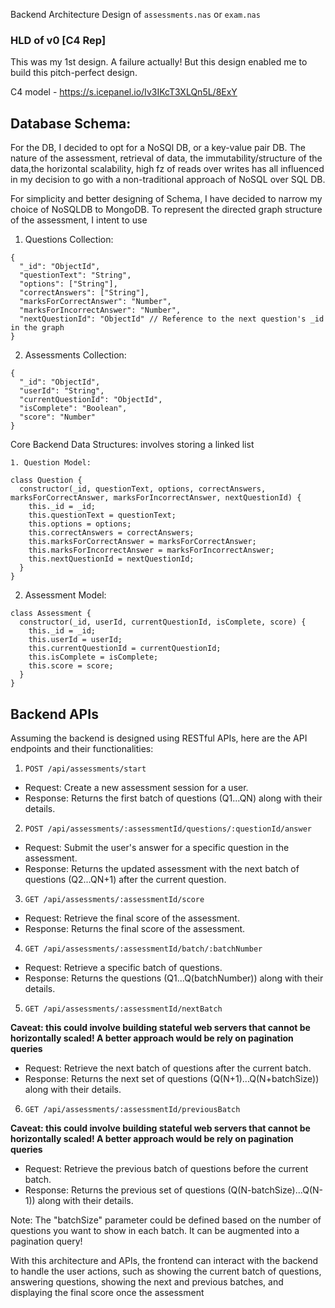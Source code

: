 Backend Architecture Design of `assessments.nas` or `exam.nas`

### HLD of v0 [C4 Rep]

This was my 1st design. A failure actually! But this design enabled me to build this pitch-perfect design.

C4 model - https://s.icepanel.io/Iv3IKcT3XLQn5L/8ExY

## Database Schema:

For the DB, I decided to opt for a NoSQl DB, or a key-value pair DB. The nature of the assessment, retrieval of data, the immutability/structure of the data,the horizontal scalability, high fz of reads over writes  has all influenced in my decision to go with a non-traditional approach of NoSQL over SQL DB. 

For simplicity and better designing of Schema, I have decided to narrow my choice of NoSQLDB to MongoDB.
To represent the directed graph structure of the assessment, I intent to use 

1. Questions Collection:
```
{
  "_id": "ObjectId",
  "questionText": "String",
  "options": ["String"],
  "correctAnswers": ["String"],
  "marksForCorrectAnswer": "Number",
  "marksForIncorrectAnswer": "Number",
  "nextQuestionId": "ObjectId" // Reference to the next question's _id in the graph
}
```
2. Assessments Collection:
```
{
  "_id": "ObjectId",
  "userId": "String",
  "currentQuestionId": "ObjectId",
  "isComplete": "Boolean",
  "score": "Number"
}
```
Core Backend Data Structures: involves storing a linked list
```
1. Question Model:

class Question {
  constructor(_id, questionText, options, correctAnswers, marksForCorrectAnswer, marksForIncorrectAnswer, nextQuestionId) {
    this._id = _id;
    this.questionText = questionText;
    this.options = options;
    this.correctAnswers = correctAnswers;
    this.marksForCorrectAnswer = marksForCorrectAnswer;
    this.marksForIncorrectAnswer = marksForIncorrectAnswer;
    this.nextQuestionId = nextQuestionId;
  }
}
```
2. Assessment Model:
```
class Assessment {
  constructor(_id, userId, currentQuestionId, isComplete, score) {
    this._id = _id;
    this.userId = userId;
    this.currentQuestionId = currentQuestionId;
    this.isComplete = isComplete;
    this.score = score;
  }
}
```

## Backend APIs

Assuming the backend is designed using RESTful APIs, here are the API endpoints and their functionalities:

1. `POST /api/assessments/start `

-   Request: Create a new assessment session for a user.
-   Response: Returns the first batch of questions (Q1...QN) along with their details.

2. `POST /api/assessments/:assessmentId/questions/:questionId/answer`

-   Request: Submit the user's answer for a specific question in the assessment.
-   Response: Returns the updated assessment with the next batch of questions (Q2...QN+1) after the current question.

3. `GET /api/assessments/:assessmentId/score`

-   Request: Retrieve the final score of the assessment.
-   Response: Returns the final score of the assessment.

4. `GET /api/assessments/:assessmentId/batch/:batchNumber`

-   Request: Retrieve a specific batch of questions.
-   Response: Returns the questions (Q1...Q(batchNumber)) along with their details.

5. `GET /api/assessments/:assessmentId/nextBatch`

<b>Caveat: this could involve building stateful web servers that cannot be horizontally scaled! A better approach would be rely on pagination queries</b>

-   Request: Retrieve the next batch of questions after the current batch.
-   Response: Returns the next set of questions (Q(N+1)...Q(N+batchSize)) along with their details.

6. `GET /api/assessments/:assessmentId/previousBatch`

<b>Caveat: this could involve building stateful web servers that cannot be horizontally scaled! A better approach would be rely on pagination queries</b>

-   Request: Retrieve the previous batch of questions before the current batch.
-   Response: Returns the previous set of questions (Q(N-batchSize)...Q(N-1)) along with their details.

Note: The "batchSize" parameter could be defined based on the number of questions you want to show in each batch. It can be augmented into a pagination query!

With this architecture and APIs, the frontend can interact with the backend to handle the user actions, such as showing the current batch of questions, answering questions, showing the next and previous batches, and displaying the final score once the assessment 


